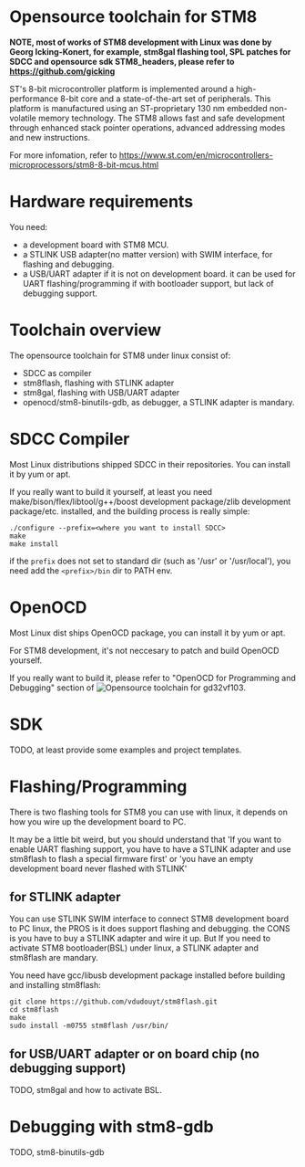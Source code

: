 # Opensource toolchain for STM8

**NOTE, most of works of STM8 development with Linux was done by Georg Icking-Konert, 
for example, stm8gal flashing tool, SPL patches for SDCC and opensource sdk STM8_headers, please refer to https://github.com/gicking** 

ST's 8-bit microcontroller platform is implemented around a high-performance 8-bit core and a state-of-the-art set of peripherals. This platform is manufactured using an ST-proprietary 130 nm embedded non-volatile memory technology.
The STM8 allows fast and safe development through enhanced stack pointer operations, advanced addressing modes and new instructions.

For more infomation, refer to https://www.st.com/en/microcontrollers-microprocessors/stm8-8-bit-mcus.html

# Hardware requirements
You need:
* a development board with STM8 MCU.
* a STLINK USB adapter(no matter version) with SWIM interface, for flashing and debugging.
* a USB/UART adapter if it is not on development board. it can be used for UART flashing/programming if with bootloader support, but lack of debugging support.

# Toolchain overview

The opensource toolchain for STM8 under linux consist of:
* SDCC as compiler
* stm8flash, flashing with STLINK adapter
* stm8gal, flashing with USB/UART adapter
* openocd/stm8-binutils-gdb, as debugger, a STLINK adapter is mandary.

# SDCC Compiler
Most Linux distributions shipped SDCC in their repositories. You can install it by yum or apt.

If you really want to build it yourself, at least you need make/bison/flex/libtool/g++/boost development package/zlib development package/etc. installed, and the building process is really simple:
```
./configure --prefix=<where you want to install SDCC>
make
make install
```
if the `prefix` does not set to standard dir (such as '/usr' or '/usr/local'), you need add the `<prefix>/bin` dir to PATH env.

# OpenOCD

Most Linux dist ships OpenOCD package, you can install it by yum or apt.

For STM8 development, it's not neccesary to patch and build OpenOCD yourself.

If you really want to build it, please refer to "OpenOCD for Programming and Debugging" section of ![Opensource toolchain for gd32vf103](https://github.com/cjacker/opensource-toolchain-gd32vf103).

# SDK

TODO, at least provide some examples and project templates.

# Flashing/Programming
There is two flashing tools for STM8 you can use with linux, it depends on how you wire up the development board to PC.

It may be a little bit weird, but you should understand that 'If you want to enable UART flashing support, you have to have a STLINK adapter and use stm8flash to flash a special firmware first' or 'you have an empty development board never flashed with STLINK'

## for STLINK adapter
You can use STLINK SWIM interface to connect STM8 development board to PC linux, the PROS is it does support flashing and debugging. the CONS is you have to buy a STLINK adapter and wire it up. But If you need to activate STM8 bootloader(BSL) under linux, a STLINK adapter and stm8flash are mandary. 

You need have gcc/libusb development package installed before building and installing stm8flash:

```
git clone https://github.com/vdudouyt/stm8flash.git 
cd stm8flash
make
sudo install -m0755 stm8flash /usr/bin/
```


## for USB/UART adapter or on board chip (no debugging support)
TODO, stm8gal and how to activate BSL.

# Debugging with stm8-gdb
TODO, stm8-binutils-gdb

